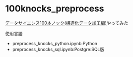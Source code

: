 # 100knocks_preprocess
[データサイエンス100本ノック(構造化データ加工編)](https://github.com/The-Japan-DataScientist-Society/100knocks-preprocess)やってみた

使用言語
* preprocess_knocks_python.ipynb:Python
* preprocess_knocks_sql.ipynb:Postgre:SQL版
